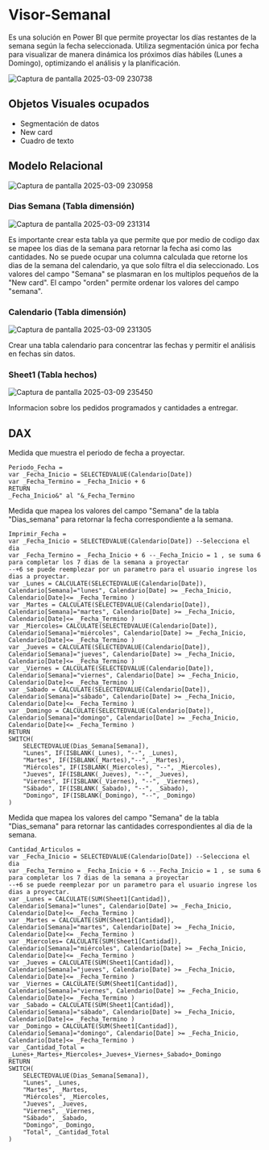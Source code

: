 # Visor-Semanal
Es una solución en Power BI que permite proyectar los días restantes de la semana según la fecha seleccionada. 
Utiliza segmentación única por fecha para visualizar de manera dinámica los próximos días hábiles (Lunes a Domingo), optimizando el análisis y la planificación.
 
![Captura de pantalla 2025-03-09 230738](https://github.com/user-attachments/assets/ed0644ca-5fe9-458b-b887-f75b814f5193)

## Objetos Visuales ocupados 
- Segmentación de datos
- New card
- Cuadro de texto

## Modelo Relacional 
![Captura de pantalla 2025-03-09 230958](https://github.com/user-attachments/assets/57fac74c-877c-41df-99e9-77e638f65082)

### Dias Semana (Tabla dimensión)
![Captura de pantalla 2025-03-09 231314](https://github.com/user-attachments/assets/ee182162-adfc-4bb2-8961-0e3630400046)

Es importante crear esta tabla ya que permite que por medio de codigo dax se mapee los dias de la semana para retornar la fecha asi como las cantidades. 
No se puede ocupar una columna calculada que retorne los dias de la semana del calendario, ya que solo filtra el dia seleccionado. 
Los valores del campo "Semana" se plasmaran en los multiplos pequeños de la "New card". 
El campo "orden" permite ordenar los valores del campo "semana".

### Calendario (Tabla dimensión)
![Captura de pantalla 2025-03-09 231305](https://github.com/user-attachments/assets/9827cd75-8a37-4442-b23a-c2a2465e221e)

Crear una tabla calendario para concentrar las fechas y permitir el análisis en fechas sin datos.

### Sheet1 (Tabla hechos)
![Captura de pantalla 2025-03-09 235450](https://github.com/user-attachments/assets/1f9e8632-8797-4a1e-85cd-5f6440fa9d81)

Informacion sobre los pedidos programados y cantidades a entregar.

## DAX
Medida que muestra el periodo de fecha a proyectar.
```
Periodo_Fecha = 
var _Fecha_Inicio = SELECTEDVALUE(Calendario[Date])
var _Fecha_Termino = _Fecha_Inicio + 6
RETURN
_Fecha_Inicio&" al "&_Fecha_Termino
```
Medida que mapea los valores del campo "Semana" de la tabla "Dias_semana" para retornar la fecha correspondiente a la semana.
```
Imprimir_Fecha = 
var _Fecha_Inicio = SELECTEDVALUE(Calendario[Date]) --Selecciona el dia
var _Fecha_Termino = _Fecha_Inicio + 6 --_Fecha_Inicio = 1 , se suma 6 para completar los 7 dias de la semana a proyectar
--+6 se puede reemplezar por un parametro para el usuario ingrese los dias a proyectar.
var _Lunes = CALCULATE(SELECTEDVALUE(Calendario[Date]), Calendario[Semana]="lunes", Calendario[Date] >= _Fecha_Inicio, Calendario[Date]<= _Fecha_Termino )
var _Martes = CALCULATE(SELECTEDVALUE(Calendario[Date]), Calendario[Semana]="martes", Calendario[Date] >= _Fecha_Inicio, Calendario[Date]<= _Fecha_Termino )
var _Miercoles= CALCULATE(SELECTEDVALUE(Calendario[Date]), Calendario[Semana]="miércoles", Calendario[Date] >= _Fecha_Inicio, Calendario[Date]<= _Fecha_Termino )
var _Jueves = CALCULATE(SELECTEDVALUE(Calendario[Date]), Calendario[Semana]="jueves", Calendario[Date] >= _Fecha_Inicio, Calendario[Date]<= _Fecha_Termino )
var _Viernes = CALCULATE(SELECTEDVALUE(Calendario[Date]), Calendario[Semana]="viernes", Calendario[Date] >= _Fecha_Inicio, Calendario[Date]<= _Fecha_Termino )
var _Sabado = CALCULATE(SELECTEDVALUE(Calendario[Date]), Calendario[Semana]="sábado", Calendario[Date] >= _Fecha_Inicio, Calendario[Date]<= _Fecha_Termino )
var _Domingo = CALCULATE(SELECTEDVALUE(Calendario[Date]), Calendario[Semana]="domingo", Calendario[Date] >= _Fecha_Inicio, Calendario[Date]<= _Fecha_Termino )
RETURN
SWITCH(
    SELECTEDVALUE(Dias_Semana[Semana]),
    "Lunes", IF(ISBLANK(_Lunes), "--", _Lunes),
    "Martes", IF(ISBLANK(_Martes),"--", _Martes),
    "Miércoles", IF(ISBLANK(_Miercoles), "--", _Miercoles),
    "Jueves", IF(ISBLANK(_Jueves), "--", _Jueves),
    "Viernes", IF(ISBLANK(_Viernes), "--", _Viernes),
    "Sábado", IF(ISBLANK(_Sabado), "--", _Sabado),
    "Domingo", IF(ISBLANK(_Domingo), "--", _Domingo)
)
```

Medida que mapea los valores del campo "Semana" de la tabla "Dias_semana" para retornar las cantidades correspondientes al dia de la semana.
```
Cantidad_Articulos = 
var _Fecha_Inicio = SELECTEDVALUE(Calendario[Date]) --Selecciona el dia
var _Fecha_Termino = _Fecha_Inicio + 6 --_Fecha_Inicio = 1 , se suma 6 para completar los 7 dias de la semana a proyectar
--+6 se puede reemplezar por un parametro para el usuario ingrese los dias a proyectar.
var _Lunes = CALCULATE(SUM(Sheet1[Cantidad]), Calendario[Semana]="lunes", Calendario[Date] >= _Fecha_Inicio, Calendario[Date]<= _Fecha_Termino )
var _Martes = CALCULATE(SUM(Sheet1[Cantidad]), Calendario[Semana]="martes", Calendario[Date] >= _Fecha_Inicio, Calendario[Date]<= _Fecha_Termino )
var _Miercoles= CALCULATE(SUM(Sheet1[Cantidad]), Calendario[Semana]="miércoles", Calendario[Date] >= _Fecha_Inicio, Calendario[Date]<= _Fecha_Termino )
var _Jueves = CALCULATE(SUM(Sheet1[Cantidad]), Calendario[Semana]="jueves", Calendario[Date] >= _Fecha_Inicio, Calendario[Date]<= _Fecha_Termino )
var _Viernes = CALCULATE(SUM(Sheet1[Cantidad]), Calendario[Semana]="viernes", Calendario[Date] >= _Fecha_Inicio, Calendario[Date]<= _Fecha_Termino )
var _Sabado = CALCULATE(SUM(Sheet1[Cantidad]), Calendario[Semana]="sábado", Calendario[Date] >= _Fecha_Inicio, Calendario[Date]<= _Fecha_Termino )
var _Domingo = CALCULATE(SUM(Sheet1[Cantidad]), Calendario[Semana]="domingo", Calendario[Date] >= _Fecha_Inicio, Calendario[Date]<= _Fecha_Termino )
var _Cantidad_Total = _Lunes+_Martes+_Miercoles+_Jueves+_Viernes+_Sabado+_Domingo
RETURN
SWITCH(
    SELECTEDVALUE(Dias_Semana[Semana]),
    "Lunes", _Lunes,
    "Martes", _Martes,
    "Miércoles", _Miercoles,
    "Jueves", _Jueves,
    "Viernes", _Viernes,
    "Sábado", _Sabado,
    "Domingo", _Domingo,
    "Total", _Cantidad_Total
)
```

